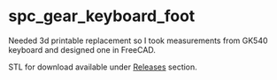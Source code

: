 # spc_gear_keyboard_foot

Needed 3d printable replacement so I took measurements from GK540 keyboard and designed one in FreeCAD.

STL for download available under [Releases](https://github.com/pawel5z/spc_gear_keyboard_foot/releases) section.
